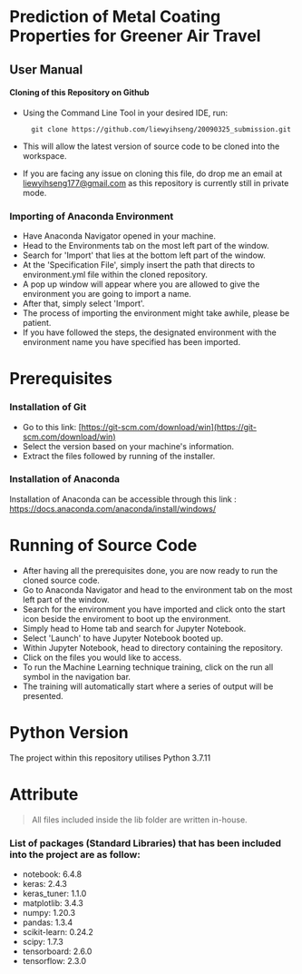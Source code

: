 # Prediction of Metal Coating Properties for Greener Air Travel


## User Manual
#### Cloning of this Repository on Github
* Using the Command Line Tool in your desired IDE, run:

		git clone https://github.com/liewyihseng/20090325_submission.git
* This will allow the latest version of source code to be cloned into the workspace.
* If you are facing any issue on cloning this file, do drop me an email at liewyihseng177@gmail.com as this repository is currently still in private mode.

### Importing of Anaconda Environment
* Have Anaconda Navigator opened in your machine.
* Head to the Environments tab on the most left part of the window.
* Search for 'Import' that lies at the bottom left part of the window.
* At the 'Specification File', simply insert the path that directs to environment.yml file within the cloned repository.
* A pop up window will appear where you are allowed to give the environment you are going to import a name.
* After that, simply select 'Import'.
* The process of importing the environment might take awhile, please be patient.
* If you have followed the steps, the designated environment with the environment name you have specified has been imported.


# Prerequisites
### Installation of  Git
* Go to this link:
[https://git-scm.com/download/win](https://git-scm.com/download/win)
* Select the version based on your machine's information.
* Extract the files followed by running of the installer.


### Installation of Anaconda
Installation of Anaconda can be accessible through this link :
https://docs.anaconda.com/anaconda/install/windows/


# Running of Source Code
* After having all the prerequisites done, you are now ready to run the cloned source code.
* Go to Anaconda Navigator and head to the environment tab on the most left part of the window.
* Search for the environment you have imported and click onto the start icon beside the enviroment to boot up the environment.
* Simply head to Home tab and search for Jupyter Notebook.
* Select 'Launch' to have Jupyter Notebook booted up.
* Within Jupyter Notebook, head to directory containing the repository.
* Click on the files you would like to access.
* To run the Machine Learning technique training, click on the run all symbol in the navigation bar.
* The training will automatically start where a series of output will be presented. 

# Python Version
The project within this repository utilises Python 3.7.11

# Attribute
> All files included inside the lib folder are written in-house.
### List of packages (Standard Libraries) that has been included into the project are as follow:
  * notebook: 6.4.8
  * keras: 2.4.3
  * keras_tuner: 1.1.0
  * matplotlib: 3.4.3
  * numpy: 1.20.3
  * pandas: 1.3.4
  * scikit-learn: 0.24.2
  * scipy: 1.7.3
  * tensorboard: 2.6.0
  * tensorflow: 2.3.0
